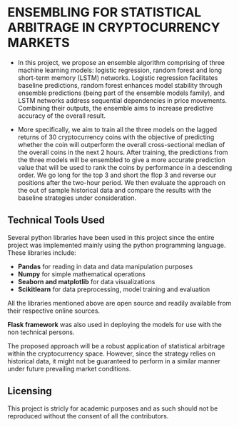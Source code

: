 # ENSEMBLING FOR STATISTICAL ARBITRAGE IN CRYPTOCURRENCY MARKETS
- In this project, we propose an ensemble algorithm comprising of three machine learning models: logistic regression, random forest and long short-term memory (LSTM) networks. Logistic regression facilitates baseline predictions, random forest enhances model stability through ensemble predictions (being part of the ensemble models family), and LSTM networks address sequential dependencies in price movements. Combining their outputs, the ensemble aims to increase predictive accuracy of the overall result.

- More specifically, we aim to train all the three models on the lagged returns of 30 cryptocurrency coins with the objective of predicting whether the coin will outperform the overall cross-sectional median of the overall coins in the next 2 hours. After training, the predictions from the three models will be ensembled to give a more accurate prediction value that will be used to rank the coins by performance in a descending order. We go long for the top 3 and short the flop 3 and reverse our positions after the two-hour period. We then evaluate the approach on the out of sample historical data and compare the results with the baseline strategies under consideration.

## Technical Tools Used
Several python libraries have been used in this project since the entire project was implemented mainly using the python programming language. These libraries include:
* **Pandas** for reading in data and data manipulation purposes
* **Numpy**  for simple mathematical operations
* **Seaborn and matplotlib** for data visualizations
* **Scikitlearn** for data preprocessing, model training and evaluation

All the libraries mentioned above are open source and readily available from their respective online sources.

**Flask framework** was also used in deploying the models for use with the non technical persons.


The proposed approach will be a robust application of statistical arbitrage within the cryptocurrency space. However, since the strategy relies on historical data, it might not be guaranteed to perform in a similar manner under future prevailing market conditions.

## Licensing
This project is stricly for academic purposes and as such should not be reproduced without the consent of all the contributors.

